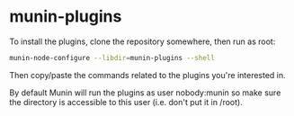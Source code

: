 munin-plugins
=============

To install the plugins, clone the repository somewhere, then run as root:

```bash
munin-node-configure --libdir=munin-plugins --shell
```

Then copy/paste the commands related to the plugins you're interested in.

By default Munin will run the plugins as user nobody:munin so make sure the directory is accessible to this user (i.e. don't put it in /root).

